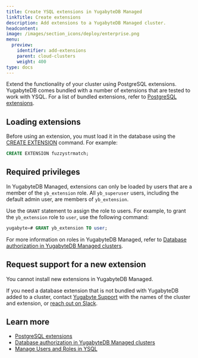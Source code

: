 ```yaml
---
title: Create YSQL extensions in YugabyteDB Managed
linkTitle: Create extensions
description: Add extensions to a YugabyteDB Managed cluster.
headcontent:
image: /images/section_icons/deploy/enterprise.png
menu:
  preview:
    identifier: add-extensions
    parent: cloud-clusters
    weight: 400
type: docs
---
```


Extend the functionality of your cluster using PostgreSQL extensions. YugabyteDB comes bundled with a number of extensions that are tested to work with YSQL. For a list of bundled extensions, refer to [PostgreSQL extensions](../../../explore/ysql-language-features/pg-extensions/).

## Loading extensions

Before using an extension, you must load it in the database using the [CREATE EXTENSION](../../../api/ysql/the-sql-language/statements/ddl_create_extension/) command. For example:

```sql
CREATE EXTENSION fuzzystrmatch;
```

## Required privileges

In YugabyteDB Managed, extensions can only be loaded by users that are a member of the `yb_extension` role. All `yb_superuser` users, including the default admin user, are members of `yb_extension`.

Use the `GRANT` statement to assign the role to users. For example, to grant the `yb_extension` role to `user`, use the following command:

```sql
yugabyte=# GRANT yb_extension TO user;
```

For more information on roles in YugabyteDB Managed, refer to [Database authorization in YugabyteDB Managed clusters](../../cloud-secure-clusters/cloud-users/).

## Request support for a new extension

You cannot install new extensions in YugabyteDB Managed.

If you need a database extension that is not bundled with YugabyteDB added to a cluster, contact [Yugabyte Support](https://support.yugabyte.com/hc/en-us/requests/new?ticket_form_id=360003113431) with the names of the cluster and extension, or [reach out on Slack](https://yugabyte-db.slack.com/).

## Learn more

- [PostgreSQL extensions](../../../explore/ysql-language-features/pg-extensions/)
- [Database authorization in YugabyteDB Managed clusters](../../cloud-secure-clusters/cloud-users/)
- [Manage Users and Roles in YSQL](../../../secure/authorization/create-roles/)
